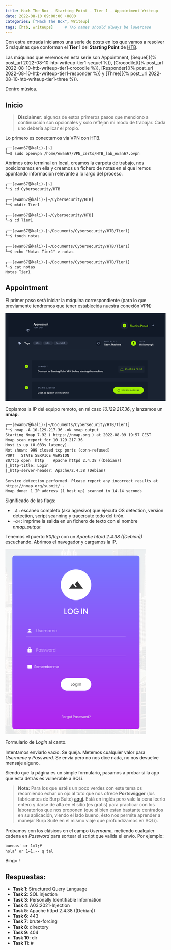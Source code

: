 ```yaml
---
title: Hack The Box - Starting Point - Tier 1 - Appointment Writeup
date: 2022-08-10 09:00:00 +0800
categories: ["Hack The Box", Writeup]
tags: [htb, writeups]     # TAG names should always be lowercase
---
```


Con estra entrada iniciamos una serie de posts en los que vamos a resolver 5 máquinas que conforman el **Tier 1** del **Starting Point** de [HTB](https://app.hackthebox.com/starting-point).

Las máquinas que veremos en esta serie son Appointment, [Sequel]({% post_url 2022-08-10-htb-writeup-tier1-sequel %}), [Crocodile]({% post_url 2022-08-10-htb-writeup-tier1-crocodile %}), [Responder]({% post_url 2022-08-10-htb-writeup-tier1-responder %}) y [Three]({% post_url 2022-08-10-htb-writeup-tier1-three %}).

Dentro música.

## Inicio

> **Disclaimer:** algunos de estos primeros pasos que menciono a continuación son opcionales y solo reflejan mi modo de trabajar. Cada uno debería aplicar el propio.

Lo primero es conectarnos via VPN con HTB.

```console
┌──(ewan67㉿kali)-[~]
└─$ sudo openvpn /home/ewan67/VPN_certs/HTB_lab_ewan67.ovpn
```

Abrimos otro terminal en local, creamos la carpeta de trabajo, nos posicionamos en ella y creamos un fichero de notas en el que iremos apuntando información relevante a lo largo del proceso.

```console
┌──(ewan67㉿kali)-[~]
└─$ cd Cybersecurity/HTB

┌──(ewan67㉿kali)-[~/Cybersecurity/HTB]
└─$ mkdir Tier1

┌──(ewan67㉿kali)-[~/Cybersecurity/HTB]
└─$ cd Tier1

┌──(ewan67㉿kali)-[~/Documents/Cybersecurity/HTB/Tier1]
└─$ touch notas

┌──(ewan67㉿kali)-[~/Documents/Cybersecurity/HTB/Tier1]
└─$ echo "Notas Tier1" > notas

┌──(ewan67㉿kali)-[~/Documents/Cybersecurity/HTB/Tier1]
└─$ cat notas
Notas Tier1
```

## Appointment

El primer paso será iniciar la máquina correspondiente (para lo que previamente tendremos que tener establecida nuestra conexión VPN)

![](/assets/posts/20220810/img06.png)

Copiamos la IP del equipo remoto, en mi caso *10.129.217.36*, y lanzamos un **nmap**.

```console
┌──(ewan67㉿kali)-[~/Documents/Cybersecurity/HTB/Tier1]
└─$ nmap -A 10.129.217.36 -oN nmap_output
Starting Nmap 7.92 ( https://nmap.org ) at 2022-08-09 19:57 CEST
Nmap scan report for 10.129.217.36
Host is up (0.083s latency).
Not shown: 999 closed tcp ports (conn-refused)
PORT   STATE SERVICE VERSION
80/tcp open  http    Apache httpd 2.4.38 ((Debian))
|_http-title: Login
|_http-server-header: Apache/2.4.38 (Debian)

Service detection performed. Please report any incorrect results at https://nmap.org/submit/ .
Nmap done: 1 IP address (1 host up) scanned in 14.14 seconds
```

Significado de las flags:

* `-A`&nbsp;: escaneo completo (aka agresivo) que ejecuta OS detection, version detection, script scanning y traceroute todo del tirón.
* `-oN`&nbsp;: imprime la salida en un fichero de texto con el nombre *nmap_output*

Tenemos el puerto *80/tcp* con un *Apache httpd 2.4.38 ((Debian))* escuchando. Abrimos el navegador y cargamos la IP.

![](/assets/posts/20220810/img07.png)

Formulario de *Login* al canto.

Intentamos enviarlo vacío. Se queja. Metemos cualquier valor para *Username* y *Password*. Se envía pero no nos dice nada, no nos devuelve mensaje alguno.

Siendo que la página es un simple formulario, pasamos a probar si la app que esta detrás es vulnerable a SQLi.

> **Nota:** Para los que estéis un poco verdes con este tema os recomiendo echar un ojo al tuto que nos ofrece **Portswigger** (los fabricantes de Burp Suite) [aquí](https://portswigger.net/web-security/sql-injection). Está en inglés pero vale la pena leerlo entero y darse de alta en el sitio (es gratis) para practicar con los laboratorios que nos proponen (que si bien estan bastante centrados en su aplicación, viendo el lado bueno, ésto nos permite aprender a manejar Burp Suite en el mismo viaje que profundizamos en SQLi).

Probamos con los clásicos en el campo *Username*, metiendo cualquier cadena en *Password* para sortear el script que valida el envío. Por ejemplo:

```
buenas' or 1=1;#
hola' or 1=1;-- q tal
```

Bingo !

## Respuestas:

* <strong>Task 1</strong>: Structured Query Language
* <strong>Task 2</strong>: SQL injection
* <strong>Task 3</strong>: Personally Identifiable Information
* <strong>Task 4</strong>: A03:2021-Injection
* <strong>Task 5</strong>: Apache httpd 2.4.38 ((Debian))
* <strong>Task 6</strong>: 443
* <strong>Task 7</strong>: brute-forcing
* <strong>Task 8</strong>: directory
* <strong>Task 9</strong>: 404
* <strong>Task 10</strong>: dir
* <strong>Task 11</strong>: #

